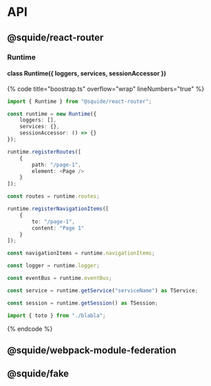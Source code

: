 # API

## @squide/react-router

### Runtime

#### class Runtime({ loggers, services, sessionAccessor })

{% code title="boostrap.ts" overflow="wrap" lineNumbers="true" %}
```ts
import { Runtime } from "@squide/react-router";

const runtime = new Runtime({
    loggers: [],
    services: {},
    sessionAccessor: () => {}
});

runtime.registerRoutes([
    {
        path: "/page-1",
        element: <Page />
    }
]);

const routes = runtime.routes;

runtime.registerNavigationItems([
    {
        to: "/page-1",
        content: "Page 1"
    }
]);

const navigationItems = runtime.navigationItems;

const logger = runtime.logger;

const eventBus = runtime.eventBus;

const service = runtime.getService("serviceName") as TService;

const session = runtime.getSession() as TSession;
```
```js
import { toto } from "./blabla";
```
{% endcode %}

## @squide/webpack-module-federation

## @squide/fake
